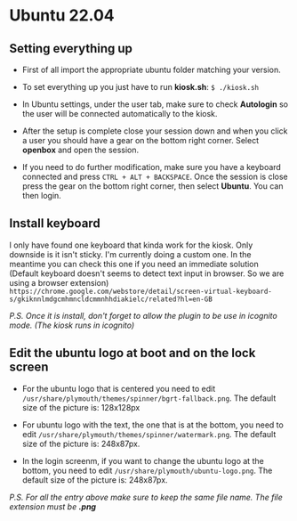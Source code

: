 # Ubuntu 22.04

## Setting everything up

- First of all import the appropriate ubuntu folder matching your version.

- To set everything up you just have to run **kiosk.sh**: `$ ./kiosk.sh`

- In Ubuntu settings, under the user tab, make sure to check **Autologin** so the user will be connected automatically to the kiosk.

- After the setup is complete close your session down and when you click a user you should have a gear on the bottom right corner. Select **openbox** and open the session.

- If you need to do further modification, make sure you have a keyboard connected and press `CTRL + ALT + BACKSPACE`. Once the session is close press the gear on the bottom right corner, then select **Ubuntu**. You can then login.

## Install keyboard

I only have found one keyboard that kinda work for the kiosk. Only downside is it isn't sticky. I'm currently doing a custom one. In the meantime you can check this one if you need an immediate solution (Default keyboard doesn't seems to detect text input in browser. So we are using a browser extension) `https://chrome.google.com/webstore/detail/screen-virtual-keyboard-s/gkiknnlmdgcmhmncldcmmnhhdiakielc/related?hl=en-GB`

_P.S. Once it is install, don't forget to allow the plugin to be use in icognito mode. (The kiosk runs in icognito)_

## Edit the ubuntu logo at boot and on the lock screen

- For the ubuntu logo that is centered you need to edit `/usr/share/plymouth/themes/spinner/bgrt-fallback.png`. The default size of the picture is: 128x128px

- For ubuntu logo with the text, the one that is at the bottom, you need to edit `/usr/share/plymouth/themes/spinner/watermark.png`. The default size of the picture is: 248x87px.

- In the login screenm, if you want to change the ubuntu logo at the bottom, you need to edit `/usr/share/plymouth/ubuntu-logo.png`. The default size of the picture is: 248x87px.

_P.S. For all the entry above make sure to keep the same file name. The file extension must be **.png**_